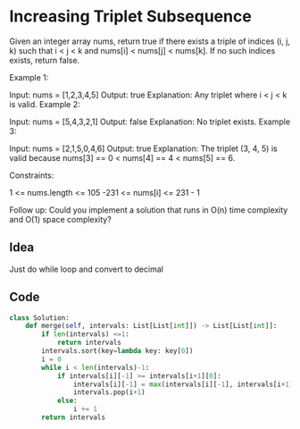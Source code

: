 # Increasing Triplet Subsequence
Given an integer array nums, return true if there exists a triple of indices (i, j, k) such that i < j < k and nums[i] < nums[j] < nums[k]. If no such indices exists, return false.

 

Example 1:

Input: nums = [1,2,3,4,5]
Output: true
Explanation: Any triplet where i < j < k is valid.
Example 2:

Input: nums = [5,4,3,2,1]
Output: false
Explanation: No triplet exists.
Example 3:

Input: nums = [2,1,5,0,4,6]
Output: true
Explanation: The triplet (3, 4, 5) is valid because nums[3] == 0 < nums[4] == 4 < nums[5] == 6.
 

Constraints:

1 <= nums.length <= 105
-231 <= nums[i] <= 231 - 1
 

Follow up: Could you implement a solution that runs in O(n) time complexity and O(1) space complexity?<br>

## Idea
Just do while loop and convert to decimal

## Code
```python
class Solution:
    def merge(self, intervals: List[List[int]]) -> List[List[int]]:
        if len(intervals) <=1:
            return intervals
        intervals.sort(key=lambda key: key[0])
        i = 0
        while i < len(intervals)-1:
            if intervals[i][-1] >= intervals[i+1][0]:
                intervals[i][-1] = max(intervals[i][-1], intervals[i+1][-1])
                intervals.pop(i+1)
            else:
                i += 1
        return intervals
```